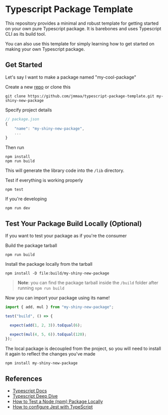 # Typescript Package Template

This repository provides a minimal and robust template for getting started on your own pure Typescript package. It is barebones and uses Typescript CLI as its build tool.

You can also use this template for simply learning how to get started on making your own Typescript package.

## Get Started

Let's say I want to make a package named "my-cool-package"

Create a new [repo](https://github.com/jmmaa/typescript-package-template/generate) or clone this
```
git clone https://github.com/jmmaa/typescript-package-template.git my-shiny-new-package
```

Specify project details

```js
// package.json
{
    "name": "my-shiny-new-package",
    ...
}
```

Then run

```
npm install
npm run build
```
This will generate the library code into the `/lib` directory.


Test if everything is working properly

```
npm test
```

If you're developing 

```
npm run dev
```

## Test Your Package Build Locally (Optional)

If you want to test your package as if you're the consumer

Build the package tarball
```
npm run build
```
Install the package locally from the tarball
```
npm install -D file:build/my-shiny-new-package
```
> **Note**: you can find the package tarball inside the `/build` folder after running `npm run build`

Now you can import your package using its name!

```typescript
import { add, mul } from "my-shiny-new-package";

test("build", () => {

  expect(add(1, 2, 3)).toEqual(6);

  expect(mul(4, 5, 6)).toEqual(120);
});
```
The local package is decoupled from the project, so you will need to install it again to reflect the changes you've made

```
npm install my-shiny-new-package
```

## References

- [Typescript Docs](https://www.typescriptlang.org/docs)
- [Typescript Deep Dive](https://basarat.gitbook.io/typescript/library)
- [How to Test a Node (npm) Package Locally](https://javascript.plainenglish.io/how-to-test-a-node-package-locally-8dde33e642df)
- [How to configure Jest with TypeScript](https://swizec.com/blog/how-to-configure-jest-with-typescript/)
